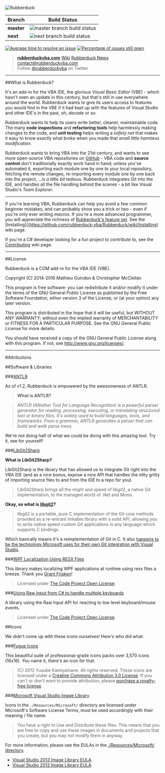 ![Rubberduck](http://i.stack.imgur.com/vmqXM.png)

| Branch     | Build Status |
|------------|--------------|
| **master** | ![master branch build status][masterBuildStatus] |
| **next**   | ![next branch build status][nextBuildStatus] |

[nextBuildStatus]:https://ci.appveyor.com/api/projects/status/we3pdnkeebo4nlck/branch/next?svg=true
[masterBuildStatus]:https://ci.appveyor.com/api/projects/status/we3pdnkeebo4nlck/branch/master?svg=true

[![Average time to resolve an issue](http://isitmaintained.com/badge/resolution/rubberduck-vba/rubberduck.svg)](http://isitmaintained.com/project/rubberduck-vba/rubberduck "Average time to resolve an issue") [![Percentage of issues still open](http://isitmaintained.com/badge/open/rubberduck-vba/rubberduck.svg)](http://isitmaintained.com/project/rubberduck-vba/rubberduck "Percentage of issues still open") 

> **[rubberduckvba.com](http://rubberduckvba.com)** [Wiki](https://github.com/retailcoder/Rubberduck/wiki) [Rubberduck News](https://rubberduckvba.wordpress.com/) 
> contact@rubberduckvba.com  
> Follow [@rubberduckvba](https://twitter.com/rubberduckvba) on Twitter 

---

##What is Rubberduck?

It's an add-in for the VBA IDE, the glorious *Visual Basic Editor* (VBE) - which hasn't seen an update in this century, but that's still in use everywhere around the world. Rubberduck wants to give its users access to features you would find in the VBE if it had kept up with the features of Visual Studio and other IDE's in the past, oh, *decade* or so.

Rubberduck wants to help its users write better, cleaner, maintainable code. The many **code inspections** and **refactoring tools** help harmlessly making changes to the code, and **unit testing** helps writing a *safety net* that makes it easy to know exactly what broke when you made that *small little harmless modification*.

Rubberduck wants to bring VBA into the 21st century, and wants to see more open-source VBA repositories on [GitHub](https://github.com/) - VBA code and **source control** don't traditionally exactly work hand in hand; unless you've automated it, exporting each module one by one to your local repository, fetching the remote changes, re-importing every module one by one back into the project, ...is *a little bit* tedious. Rubberduck integrates Git into the IDE, and handles all the file handling behind the scenes - a bit like Visual Studio's *Team Explorer*.

---

If you're learning VBA, Rubberduck can help you avoid a few common beginner mistakes, and can probably show you a trick or two - even if you're only ever writing *macros*. If you're a more advanced programmer, you will appreciate the richness of [Rubberduck's feature set](https://github.com/retailcoder/Rubberduck/wiki/Features). See the [Installing]((https://github.com/rubberduck-vba/Rubberduck/wiki/Installing) wiki page.

If you're a C# developer looking for a fun project to contribute to, see the [Contributing](https://github.com/rubberduck-vba/Rubberduck/wiki/Contributing) wiki page.

---

##License

Rubberduck is a COM add-in for the VBA IDE (VBE).

Copyright (C) 2014-2016 Mathieu Guindon & Christopher McClellan

This program is free software: you can redistribute it and/or modify
it under the terms of the GNU General Public License as published by
the Free Software Foundation, either version 3 of the License, or
(at your option) any later version.

This program is distributed in the hope that it will be useful,
but WITHOUT ANY WARRANTY; without even the implied warranty of
MERCHANTABILITY or FITNESS FOR A PARTICULAR PURPOSE.  See the
GNU General Public License for more details.

You should have received a copy of the GNU General Public License
along with this program.  If not, see http://www.gnu.org/licenses/.

---

#Attributions

##Software & Libraries

###[ANTLR](http://www.antlr.org/)

As of v1.2, Rubberduck is empowered by the awesomeness of ANTLR.

> **What is ANTLR?**

> *ANTLR (ANother Tool for Language Recognition) is a powerful parser generator for reading, processing, executing, or translating structured text or binary files. It's widely used to build languages, tools, and frameworks. From a grammar, ANTLR generates a parser that can build and walk parse trees.*

We're not doing half of what we could be doing with this amazing tool. Try it, see for yourself!

###[LibGit2Sharp](https://github.com/libgit2/libgit2sharp)

**What is LibGit2Sharp?**

LibGit2Sharp is the library that has allowed us to integrate Git right into the VBA IDE (and as a nice bonus, expose a nice API that handles the nitty gritty of importing source files to and from the IDE to a repo for you).

> LibGit2Sharp brings all the might and speed of libgit2, a native Git implementation, to the managed world of .Net and Mono.

**Okay, so what is [libgit2](https://libgit2.github.com/)?**

> libgit2 is a portable, pure C implementation of the Git core methods provided as a re-entrant linkable library with a solid API, allowing you to write native speed custom Git applications in any language which supports C bindings.

Which basically means it's a reimplementation of Git in C. It also [happens to be the technology Microsoft uses for their own Git integration with Visual Studio](http://www.hanselman.com/blog/GitSupportForVisualStudioGitTFSAndVSPutIntoContext.aspx).

###[WPF Localization Using RESX Files](http://www.codeproject.com/Articles/35159/WPF-Localization-Using-RESX-Files)

This library makes localizing WPF applications at runtime using resx files a breeze. Thank you [Grant Frisken](http://www.codeproject.com/script/Membership/View.aspx?mid=1079060)!

> Licensed under [The Code Project Open License](http://www.codeproject.com/info/cpol10.aspx).

###[Using Raw Input from C# to handle multiple keyboards](http://www.codeproject.com/Articles/17123/Using-Raw-Input-from-C-to-handle-multiple-keyboard)

A library using the Raw Input API for reacting to low level keyboard/mouse events.

> Licensed under [The Code Project Open License](http://www.codeproject.com/info/cpol10.aspx).

##Icons

We didn't come up with these icons ourselves! Here's who did what:

###[Fugue Icons](http://p.yusukekamiyamane.com/)

This beautiful suite of professional-grade icons packs over 3,570 icons (16x16). You name it, there's an icon for that.

> (C) 2012 Yusuke Kamiyamane. All rights reserved. 
These icons are licensed under a [Creative Commons Attribution 3.0 License](http://creativecommons.org/licenses/by/3.0/).
If you can't or don't want to provide attribution, please [purchase a royalty-free license](http://p.yusukekamiyamane.com/).

###[Microsoft Visual Studio Image Library](http://www.microsoft.com/en-ca/download/details.aspx?id=35825)

Icons in the `./Resources/Microsoft/` directory are licensed under Microsoft's Software License Terms, must be used accordingly with their meaning / file name.

> You have a right to Use and Distribute these files. This means that you are free to copy and use these images in documents and projects that you create, but you may not modify them in anyway.

For more information, please see the EULAs in the [./Resources/Microsoft/ directory](https://github.com/retailcoder/Rubberduck/tree/master/RetailCoder.VBE/Resources/Microsoft).

 * [Visual Studio 2013 Image Library EULA](https://github.com/retailcoder/Rubberduck/blob/master/RetailCoder.VBE/Resources/Microsoft/Visual%20Studio%202013%20Image%20Library%20EULA.rtf)
 * [Visual Studio 2012 Image Library EULA](https://github.com/retailcoder/Rubberduck/blob/master/RetailCoder.VBE/Resources/Microsoft/Visual%20Studio%202012%20Image%20Library%20EULA.rtf)
